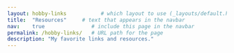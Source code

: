 ```yaml
---
layout: hobby-links           # which layout to use (_layouts/default.html)
title:  "Resources"     # text that appears in the navbar
nav:    true               # include this page in the navbar
permalink: /hobby-links/   # URL path for the page
description: "My favorite links and resources."
---
```


